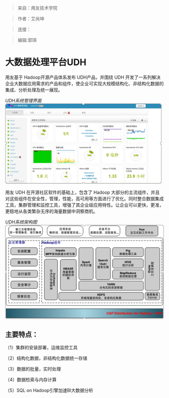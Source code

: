 >来自：用友技术学院

>作者：艾尚坤

>连接：

>编辑:郭琪

# 大数据处理平台UDH

用友基于 Hadoop开源产品体系发布 UDH产品，并围绕 UDH 开发了一系列解决企业大数据应用需求的产品和组件，使企业可实现大规模结构化、非结构化数据的集成、分析处理及统一展现。

*UDH系统管理界面*
![](QQ图片20161129160801.png)

用友 UDH 在开源社区软件的基础上，包含了 Hadoop 大部分的主流组件，并且对这些组件在安全性，管理，性能，高可用等方面进行了优化。同时整合数据集成工具，集群管理和监控工具，增强了其企业级应用特性。让企业可以更快，更准，更稳地从各类繁杂无序的海量数据中洞察商机。

*UDH系统架构图*
![](QQ图片20161129160846.png)



## 主要特点：


（1）集群的安装部署，运维监控工具

（2）结构化数据，非结构化数据统一存储

（3）数据的批量，实时处理

（4）数据检索与内存计算

（5）SQL on Hadoop引擎加速BI大数据分析

